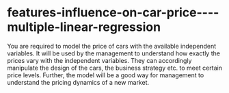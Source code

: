# features-influence-on-car-price----multiple-linear-regression

You are required to model the price of cars with the available independent variables.
It will be used by the management to understand how exactly the prices vary with the independent variables.
They can accordingly manipulate the design of the cars, the business strategy etc. to meet certain price levels. 
Further, the model will be a good way for management to understand the pricing dynamics of a new market. 
